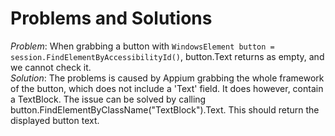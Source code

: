 # Problems and Solutions

*Problem*: When grabbing a button with `WindowsElement button = session.FindElementByAccessibilityId()`, button.Text returns as empty, and we cannot check it. <br/>
*Solution*: The problems is caused by Appium grabbing the whole framework of the button, which does not include a 'Text' field. It does however, contain a TextBlock. The issue can be solved by calling button.FindElementByClassName("TextBlock").Text. This should return the displayed button text.
